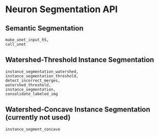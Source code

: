 # Neuron Segmentation API

## Semantic Segmentation
```@docs
make_unet_input_h5,
call_unet
```

## Watershed-Threshold Instance Segmentation
```@docs
instance_segmentation_watershed,
instance_segmentation_threshold,
detect_incorrect_merges,
watershed_threshold,
instance_segmentation,
consolidate_labeled_img
```

## Watershed-Concave Instance Segmentation (currently not used)
```@docs
instance_segment_concave
```
